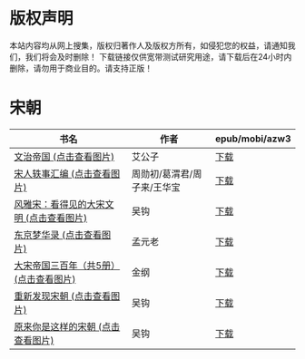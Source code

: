 # 版权声明

本站内容均从网上搜集，版权归著作人及版权方所有，如侵犯您的权益，请通知我们，我们将会及时删除！ 下载链接仅供宽带测试研究用途，请下载后在24小时内删除，请勿用于商业目的。请支持正版！

# 宋朝

| 书名 | 作者 | epub/mobi/azw3 |
| --- | --- | --- |
| [文治帝国 (点击查看图片)](https://www.dushupai.com/attachment/2024/06/12/236b567ff06937e5.jpg) | 艾公子 | [下载](https://url89.ctfile.com/f/31084289-1375498795-f4db48?p=8866) |
| [宋人轶事汇编 (点击查看图片)](https://www.dushupai.com/attachment/2024/06/06/249f3727153fdd02.jpeg) | 周勋初/葛渭君/周子来/王华宝 | [下载](https://url89.ctfile.com/f/31084289-1357034179-1d496f?p=8866) |
| [风雅宋：看得见的大宋文明 (点击查看图片)](https://www.dushupai.com/attachment/2024/06/05/a73eb50a14743dfe.jpg) | 吴钩 | [下载](https://url89.ctfile.com/f/31084289-1357028143-e3cd42?p=8866) |
| [东京梦华录 (点击查看图片)](https://www.dushupai.com/attachment/2024/06/02/7277dbffd9c7f067.jpg) | 孟元老 | [下载](https://url89.ctfile.com/f/31084289-1357011613-80ac12?p=8866) |
| [大宋帝国三百年（共5册） (点击查看图片)](https://www.dushupai.com/attachment/2024/06/01/c4bc1c127d4c444d.jpg) | 金纲 | [下载](https://url89.ctfile.com/f/31084289-1357005874-cb40e0?p=8866) |
| [重新发现宋朝 (点击查看图片)](https://www.dushupai.com/attachment/2024/06/01/d18afa669bb0b822.jpg) | 吴钩 | [下载](https://url89.ctfile.com/f/31084289-1357005790-d2804d?p=8866) |
| [原来你是这样的宋朝 (点击查看图片)](https://www.dushupai.com/attachment/2024/06/01/fb9b8d9093970ea0.jpg) | 吴钩 | [下载](https://url89.ctfile.com/f/31084289-1357005328-0cee06?p=8866) |
